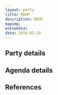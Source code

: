 ```yaml
---
layout: party
title: RDHP
description: RDHP
mapimg: 
wikipedia: 
date: 2014-01-29
---
```

## Party details


## Agenda details


## References
